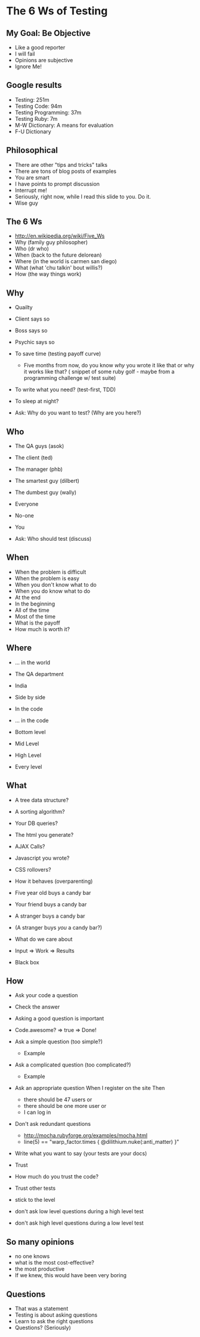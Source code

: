 # The 6 Ws of Testing

## My Goal: Be Objective

* Like a good reporter
* I will fail
* Opinions are subjective
* Ignore Me!

## Google results

* Testing: 251m
* Testing Code: 94m
* Testing Programming: 37m
* Testing Ruby: 7m
* M-W Dictionary: A means for evaluation
* F-U Dictionary

## Philosophical

* There are other "tips and tricks" talks
* There are tons of blog posts of examples
* You are smart
* I have points to prompt discussion
* Interrupt me!
* Seriously, right now, while I read this slide to you. Do it.
* Wise guy

## The 6 Ws

* http://en.wikipedia.org/wiki/Five_Ws
* Why (family guy philosopher) 
* Who (dr who)
* When (back to the future delorean)
* Where (in the world is carmen san diego)
* What (what 'chu talkin' bout willis?)
* How (the way things work)

## Why

* Quailty
* Client says so
* Boss says so
* Psychic says so
* To save time (testing payoff curve)
  * Five months from now, do you know *why* you wrote it like that or why it works like that?
  ( snippet of some ruby golf - maybe from a programming challenge w/ test suite)
* To write what you need? (test-first, TDD)
* To sleep at night?

* Ask: Why do you want to test? (Why are you here?)

## Who

* The QA guys (asok)
* The client (ted)
* The manager (phb)
* The smartest guy (dilbert)
* The dumbest guy (wally)
* Everyone
* No-one
* You

* Ask: Who should test (discuss)

## When

* When the problem is difficult
* When the problem is easy
* When you don't know what to do
* When you do know what to do
* At the end
* In the beginning
* All of the time
* Most of the time
* What is the payoff
* How much is worth it?

## Where

* ... in the world
* The QA department
* India
* Side by side
* In the code

* ... in the code
* Bottom level
* Mid Level
* High Level
* Every level

## What

* A tree data structure?
* A sorting algorithm?
* Your DB queries?
* The html you generate?
* AJAX Calls?
* Javascript you wrote?
* CSS rollovers?

* How it behaves (overparenting)
* Five year old buys a candy bar
* Your friend buys a candy bar
* A stranger buys a candy bar
* (A stranger buys *you* a candy bar?)
* What do we care about
* Input => Work => Results
* Black box

## How

* Ask your code a question
* Check the answer
* Asking a good question is important
* Code.awesome? => true => Done!
* Ask a simple question (too simple?)
    * Example
* Ask a complicated question (too complicated?)
    * Example
* Ask an appropriate question
  When I register on the site
  Then 
    * there should be 47 users
    or
    * there should be one more user
    or
    * I can log in

* Don't ask redundant questions
  * http://mocha.rubyforge.org/examples/mocha.html
  * line(5) == "warp_factor.times { @dilithium.nuke(:anti_matter) }"

* Write what you want to say (your tests are your docs)

* Trust
* How much do you trust the code?
* Trust other tests

* stick to the level
* don't ask low level questions during a high level test
* don't ask high level questions during a low level test

## So many opinions

* no one knows
* what is the most cost-effective?
* the most productive
* If we knew, this would have been very boring

## Questions

* That was a statement
* Testing is about asking questions
* Learn to ask the right questions
* Questions? (Seriously)










